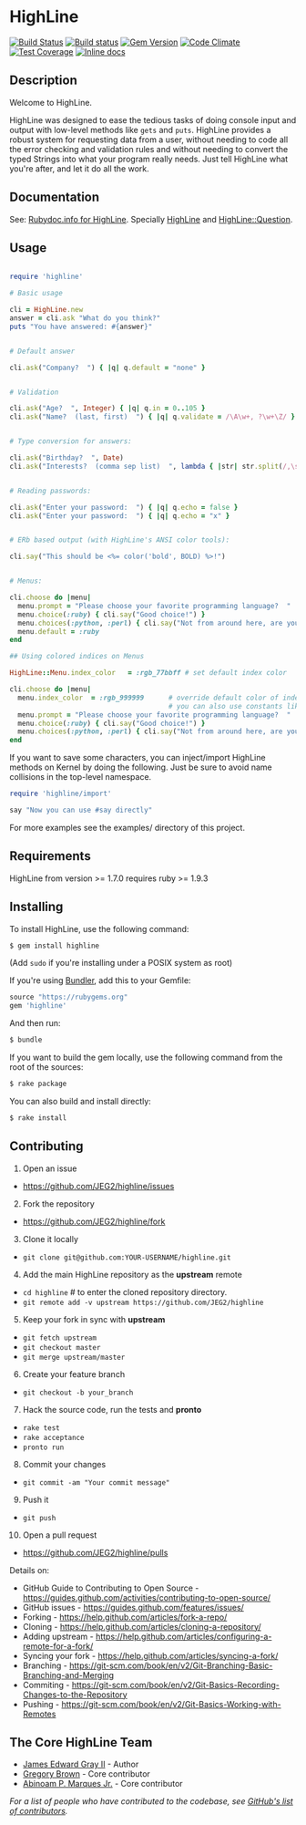 HighLine
========

[![Build Status](https://travis-ci.org/JEG2/highline.svg?branch=master)](https://travis-ci.org/JEG2/highline)
[![Build status](https://ci.appveyor.com/api/projects/status/4p05fijpah77d28x/branch/master?svg=true)](https://ci.appveyor.com/project/JEG2/highline/branch/master)
[![Gem Version](https://badge.fury.io/rb/highline.svg)](https://badge.fury.io/rb/highline)
[![Code Climate](https://codeclimate.com/github/JEG2/highline/badges/gpa.svg)](https://codeclimate.com/github/JEG2/highline)
[![Test Coverage](https://codeclimate.com/github/JEG2/highline/badges/coverage.svg)](https://codeclimate.com/github/JEG2/highline/coverage)
[![Inline docs](http://inch-ci.org/github/JEG2/highline.svg?branch=master)](http://inch-ci.org/github/JEG2/highline)

Description
-----------

Welcome to HighLine.

HighLine was designed to ease the tedious tasks of doing console input and
output with low-level methods like ```gets``` and ```puts```. HighLine provides a
robust system for requesting data from a user, without needing to code all the
error checking and validation rules and without needing to convert the typed
Strings into what your program really needs.  Just tell HighLine what you're
after, and let it do all the work.

Documentation
-------------

See: [Rubydoc.info for HighLine](http://www.rubydoc.info/github/JEG2/highline/master).
Specially [HighLine](http://www.rubydoc.info/github/JEG2/highline/master/HighLine) and [HighLine::Question](http://www.rubydoc.info/github/JEG2/highline/master/HighLine/Question).

Usage
-----

```ruby

require 'highline'

# Basic usage

cli = HighLine.new
answer = cli.ask "What do you think?"
puts "You have answered: #{answer}"


# Default answer

cli.ask("Company?  ") { |q| q.default = "none" }


# Validation

cli.ask("Age?  ", Integer) { |q| q.in = 0..105 }
cli.ask("Name?  (last, first)  ") { |q| q.validate = /\A\w+, ?\w+\Z/ }


# Type conversion for answers:

cli.ask("Birthday?  ", Date)
cli.ask("Interests?  (comma sep list)  ", lambda { |str| str.split(/,\s*/) })


# Reading passwords:

cli.ask("Enter your password:  ") { |q| q.echo = false }
cli.ask("Enter your password:  ") { |q| q.echo = "x" }


# ERb based output (with HighLine's ANSI color tools):

cli.say("This should be <%= color('bold', BOLD) %>!")


# Menus:

cli.choose do |menu|
  menu.prompt = "Please choose your favorite programming language?  "
  menu.choice(:ruby) { cli.say("Good choice!") }
  menu.choices(:python, :perl) { cli.say("Not from around here, are you?") }
  menu.default = :ruby
end

## Using colored indices on Menus

HighLine::Menu.index_color   = :rgb_77bbff # set default index color

cli.choose do |menu|
  menu.index_color  = :rgb_999999      # override default color of index
                                       # you can also use constants like :blue
  menu.prompt = "Please choose your favorite programming language?  "
  menu.choice(:ruby) { cli.say("Good choice!") }
  menu.choices(:python, :perl) { cli.say("Not from around here, are you?") }
end
```

If you want to save some characters, you can inject/import HighLine methods on Kernel by doing the following. Just be sure to avoid name collisions in the top-level namespace.


```ruby
require 'highline/import'

say "Now you can use #say directly"
```

For more examples see the examples/ directory of this project.

Requirements
------------

HighLine from version >= 1.7.0 requires ruby >= 1.9.3

Installing
----------

To install HighLine, use the following command:

```sh
$ gem install highline
```

(Add `sudo` if you're installing under a POSIX system as root)

If you're using [Bundler](http://bundler.io/), add this to your Gemfile:

```ruby
source "https://rubygems.org"
gem 'highline'
```

And then run:

```sh
$ bundle
```

If you want to build the gem locally, use the following command from the root of the sources:

```sh
$ rake package
```

You can also build and install directly:

```sh
$ rake install
```

Contributing
------------

1. Open an issue
  - https://github.com/JEG2/highline/issues

2. Fork the repository
  - https://github.com/JEG2/highline/fork

3. Clone it locally
  - ```git clone git@github.com:YOUR-USERNAME/highline.git```

4. Add the main HighLine repository as the __upstream__ remote
  - ```cd highline``` # to enter the cloned repository directory.
  - ```git remote add -v upstream https://github.com/JEG2/highline```

5. Keep your fork in sync with __upstream__
  - ```git fetch upstream```
  - ```git checkout master```
  - ```git merge upstream/master```

6. Create your feature branch
  - ```git checkout -b your_branch```

7. Hack the source code, run the tests and __pronto__
  - ```rake test```
  - ```rake acceptance```
  - ```pronto run```

8. Commit your changes
  - ```git commit -am "Your commit message"```

9. Push it
  - ```git push```

10. Open a pull request
  - https://github.com/JEG2/highline/pulls

Details on:

* GitHub Guide to Contributing to Open Source - https://guides.github.com/activities/contributing-to-open-source/
* GitHub issues - https://guides.github.com/features/issues/
* Forking - https://help.github.com/articles/fork-a-repo/
* Cloning - https://help.github.com/articles/cloning-a-repository/
* Adding upstream - https://help.github.com/articles/configuring-a-remote-for-a-fork/
* Syncing your fork - https://help.github.com/articles/syncing-a-fork/
* Branching - https://git-scm.com/book/en/v2/Git-Branching-Basic-Branching-and-Merging
* Commiting - https://git-scm.com/book/en/v2/Git-Basics-Recording-Changes-to-the-Repository
* Pushing - https://git-scm.com/book/en/v2/Git-Basics-Working-with-Remotes

The Core HighLine Team
----------------------

* [James Edward Gray II](https://github.com/JEG2) - Author
* [Gregory Brown](https://github.com/practicingruby) - Core contributor
* [Abinoam P. Marques Jr.](https://github.com/abinoam) - Core contributor

_For a list of people who have contributed to the codebase, see [GitHub's list of contributors](https://github.com/JEG2/highline/contributors)._
